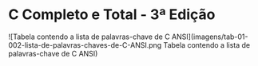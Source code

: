 # C Completo e Total - 3ª Edição

![Tabela contendo a lista de palavras-chave de C ANSI](imagens/tab-01-002-lista-de-palavras-chaves-de-C-ANSI.png Tabela contendo a lista de palavras-chave de C ANSI) 